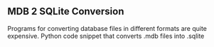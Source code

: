 ## MDB 2 SQLite Conversion
Programs for converting database files in different formats are quite expensive. Python code snippet that converts .mdb files into .sqlite
